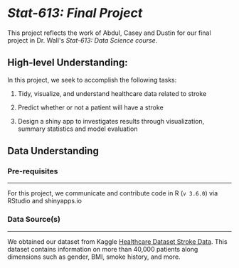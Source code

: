 # *Stat-613: Final Project*

This project reflects the work of Abdul, Casey and Dustin for our final project in Dr. Wall's *Stat-613: Data Science course*. 

## High-level Understanding: 

In this project, we seek to accomplish the following tasks:

1. Tidy, visualize, and understand healthcare data related to stroke

2. Predict whether or not a patient will have a stroke

3. Design a shiny app to investigates results through visualization, summary statistics and model evaluation

## Data Understanding

### **Pre-requisites**
***
For this project, we communicate and contribute code in R (`v 3.6.0`) via RStudio and shinyapps.io

### **Data Source(s)**
***
We obtained our dataset from Kaggle [Healthcare Dataset Stroke Data](https://www.kaggle.com/asaumya/healthcare-dataset-stroke-data). This dataset contains information on more than 40,000 patients along dimensions such as gender, BMI, smoke history, and more. 








